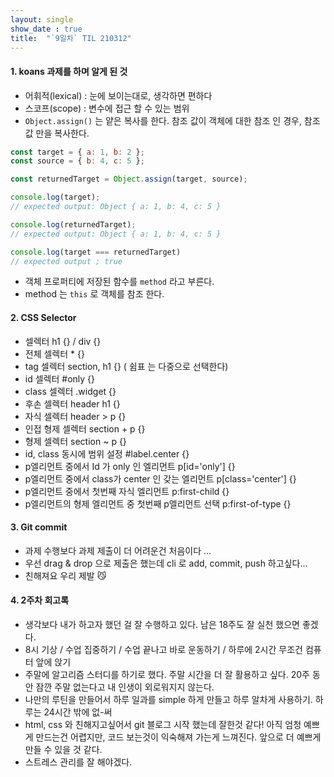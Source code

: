 ```yaml
---
layout: single
show_date : true
title:  "`9일차` TIL 210312"
---
```


#### 1. koans 과제를 하며 알게 된 것
- 어휘적(lexical) : 눈에 보이는대로, 생각하면 편하다
- 스코프(scope) : 변수에 접근 할 수 있는 범위
- `Object.assign()`  는 얕은 복사를 한다. 참조 값이 객체에 대한 참조 인 경우, 참조 값 만을 복사한다.
```js
const target = { a: 1, b: 2 };
const source = { b: 4, c: 5 };

const returnedTarget = Object.assign(target, source);

console.log(target);
// expected output: Object { a: 1, b: 4, c: 5 }

console.log(returnedTarget);
// expected output: Object { a: 1, b: 4, c: 5 }

console.log(target === returnedTarget)
// expected output ; true
```
- 객체 프로퍼티에 저장된 함수를 `method` 라고 부른다.
- method 는 `this` 로 객체를 참조 한다.

#### 2. CSS Selector
- 셀렉터 h1 {} / div {}
- 전체 셀렉터 * {}
- tag 셀렉터 section, h1 {} ( 쉼표 는 다중으로 선택한다)
- id 셀렉터 #only {}
- class 셀렉터 .widget {}
- 후손 셀렉터 header h1 {}
- 자식 셀렉터 header > p {}
- 인접 형제 셀렉터 section + p {}
- 형제 셀렉터 section ~ p {}
- id, class 동시에 범위 설정 #label.center {}
- p엘리먼트 중에서 Id 가 only 인 엘리먼트 p[id='only'] {}
- p엘리먼트 중에서 class가 center 인 갖는 엘리먼트 p[class='center'] {}
- p엘리먼트 중에서 첫번째 자식 엘리먼트 p:first-child {}
- p엘리먼트의 형제 엘리먼트 중 첫번째 p엘리먼트 선택 p:first-of-type {}

#### 3. Git commit
- 과제 수행보다 과제 제출이 더 어려운건 처음이다 ...
- 우선 drag & drop 으로 제출은 했는데 cli 로 add, commit, push 하고싶다... 
- 친해져요 우리 제발 😼


#### 4. 2주차 회고록
 - 생각보다 내가 하고자 했던 걸 잘 수행하고 있다. 남은 18주도 잘 실천 했으면 좋겠다.
 - 8시 기상 / 수업 집중하기 / 수업 끝나고 바로 운동하기 / 하루에 2시간 무조건 컴퓨터 앞에 앉기
 - 주말에 알고리즘 스터디를 하기로 했다. 주말 시간을 더 잘 활용하고 싶다. 20주 동안 잠깐 주말 없는다고 내 인생이 외로워지지 않는다.
 - 나만의 루틴을 만들어서 하루 일과를 simple 하게 만들고 하루 알차게 사용하기. 하루는 24시간 밖에 없-써
 - html, css 와 친해지고싶어서 git 블로그 시작 했는데 잘한것 같다! 아직 엄청 예쁘게 만드는건 어렵지만, 코드 보는것이 익숙해져 가는게 느껴진다. 앞으로 더 예쁘게 만들 수 있을 것 같다.
 - 스트레스 관리를 잘 해야겠다.
